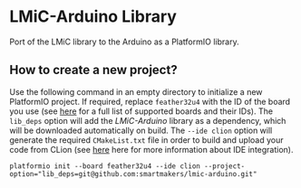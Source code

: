 # LMiC-Arduino Library

Port of the LMiC library to the Arduino as a PlatformIO library. 

## How to create a new project?

Use the following command in an empty directory to initialize a new PlatformIO project. If required, replace `feather32u4` with the ID of the board you use (see [here](http://docs.platformio.org/en/latest/platforms/embedded_boards.html) for a full list of supported boards and their IDs). The `lib_deps` option will add the *LMiC-Arduino* library as a dependency, which will be downloaded automatically on build. The `--ide clion` option will generate the required `CMakeList.txt` file in order to build and upload your code from CLion (see [here](http://docs.platformio.org/en/latest/ide.html) here for more information about IDE integration). 
```
platformio init --board feather32u4 --ide clion --project-option="lib_deps=git@github.com:smartmakers/lmic-arduino.git"
```

